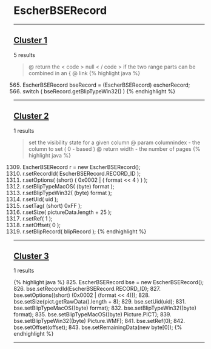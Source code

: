 # EscherBSERecord

***

## [Cluster 1](./1)
5 results
> @ return the < code > null < / code > if the two range parts can be combined in an { @ link 
{% highlight java %}
565. EscherBSERecord bseRecord = (EscherBSERecord) escherRecord;
566. switch ( bseRecord.getBlipTypeWin32() )
{% endhighlight %}

***

## [Cluster 2](./2)
1 results
> set the visibility state for a given column @ param columnindex - the column to set ( 0 - based ) @ return width - the number of pages 
{% highlight java %}
1309. EscherBSERecord r = new EscherBSERecord();
1310. r.setRecordId( EscherBSERecord.RECORD_ID );
1311. r.setOptions( (short) ( 0x0002 | ( format << 4 ) ) );
1312. r.setBlipTypeMacOS( (byte) format );
1313. r.setBlipTypeWin32( (byte) format );
1314. r.setUid( uid );
1315. r.setTag( (short) 0xFF );
1316. r.setSize( pictureData.length + 25 );
1317. r.setRef( 1 );
1318. r.setOffset( 0 );
1319. r.setBlipRecord( blipRecord );
{% endhighlight %}

***

## [Cluster 3](./3)
1 results
> 
{% highlight java %}
825. EscherBSERecord bse = new EscherBSERecord();
826. bse.setRecordId(EscherBSERecord.RECORD_ID);
827. bse.setOptions((short) (0x0002 | (format << 4)));
828. bse.setSize(pict.getRawData().length + 8);
829. bse.setUid(uid);
831. bse.setBlipTypeMacOS((byte) format);
832. bse.setBlipTypeWin32((byte) format);
835.   bse.setBlipTypeMacOS((byte) Picture.PICT);
839.   bse.setBlipTypeWin32((byte) Picture.WMF);
841. bse.setRef(0);
842. bse.setOffset(offset);
843. bse.setRemainingData(new byte[0]);
{% endhighlight %}

***

